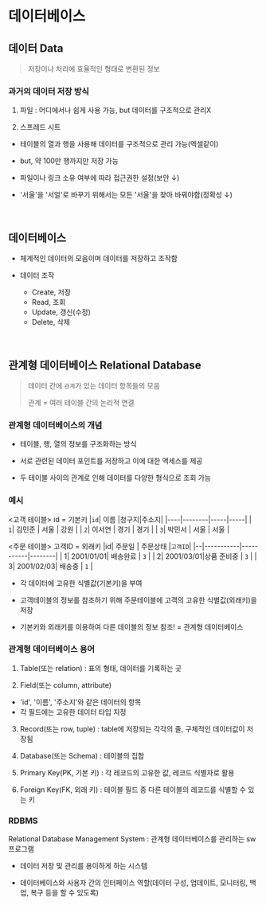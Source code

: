 # 데이터베이스

## 데이터 Data

> 저장이나 처리에 효율적인 형태로 변환된 정보

### 과거의 데이터 저장 방식
1. 파일 : 어디에서나 쉽게 사용 가능, but 데이터를 구조적으로 관리X

2. 스프레드 시트
  - 테이블의 열과 행을 사용해 데이터를 구조적으로 관리 가능(엑셀같이)

  - but, 약 100만 행까지만 저장 가능

  - 파일이나 링크 소유 여부에 따라 접근권한 설정(보안 ↓)

  - '서울'을 '서얼'로 바꾸기 위해서는 모든 '서울'을 찾아 바꿔야함(정확성 ↓)

<br>

## 데이터베이스
  - 체계적인 데이터의 모음이며 데이터를 저장하고 조작함

  - 데이터 조작
    - Create, 저장
    - Read, 조회
    - Update, 갱신(수정)
    - Delete, 삭제

<br>

## 관계형 데이터베이스 Relational Database

> 데이터 간에 `관계`가 있는 데이터 항목들의 모음
> 
> 관계 = 여러 테이블 간의 논리적 연결

### 관계형 데이터베이스의 개념
- 테이블, 행, 열의 정보를 구조화하는 방식

- 서로 관련된 데이터 포인트를 저장하고 이에 대한 액세스를 제공

- 두 테이블 사이의 관계로 인해 데이터를 다양한 형식으로 조회 가능

### 예시

<고객 테이블> id = 기본키
|`id`|  이름  |청구지|주소지|
|----|--------|-----|-----|
| `1`| 김민준 | 서울 | 강원 |
| `2`| 이서연 | 경기 | 경기 |
| `3`| 박민서 | 서울 | 서울 |

<주문 테이블> 고객ID = 외래키
|id|   주문일   |  주문상태  |`고객ID`|
|--|-----------|-----------|--------|
| 1| 2001/01/01|  배송완료  |   `3`  |
| 2| 2001/03/01|상품 준비중 |   `3`  |
| 3| 2001/02/03|   배송중   |   `1`  |

- 각 데이터에 고유한 식별값(기본키)을 부여

- 고객테이블의 정보를 참조하기 위해 주문테이블에 고객의 고유한 식별값(외래키)을 저장

- 기본키와 외래키를 이용하여 다른 데이블의 정보 참조! = 관계형 데이터베이스


### 관계형 데이터베이스 용어
1. Table(또는 relation) : 표의 형태, 데이터를 기록하는 곳

2. Field(또는 column, attribute)
  - 'id', '이름', '주소지'와 같은 데이터의 항목
  - 각 필드에는 고유한 데이터 타입 지정

3. Record(또는 row, tuple) : table에 저장되는 각각의 줄, 구체적인 데이터값이 저장됨

4. Database(또는 Schema) : 테이블의 집합

5. Primary Key(PK, 기본 키) : 각 레코드의 고유한 값, 레코드 식별자로 활용

6. Foreign Key(FK, 외래 키) : 테이블 필드 중 다른 테이블의 레코드를 식별할 수 있는 키


### RDBMS

Relational Database Management System : 관계형 데이터베이스를 관리하는 sw프로그램

- 데이터 저장 및 관리를 용이하게 하는 시스템

- 데이터베이스와 사용자 간의 인터페이스 역할(데이터 구성, 업데이트, 모니터링, 백업, 복구 등을 할 수 있도록)